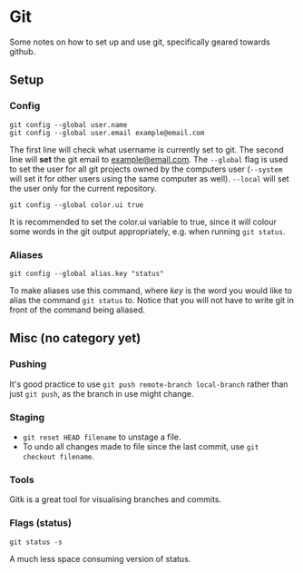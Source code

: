 Git
===

Some notes on how to set up and use git, specifically geared towards github.

## Setup
### Config
```
git config --global user.name
git config --global user.email example@email.com
```
The first line will check what username is currently set to git. The second line will **set** the git email to example@email.com. The `--global` flag is used to set the user for all git projects owned by the computers user (`--system` will set it for other users using the same computer as well). `--local` will set the user only for the current repository.

```
git config --global color.ui true
```
It is recommended to set the color.ui variable to true, since it will colour some words in the git output appropriately, e.g. when running `git status`.

### Aliases
```
git config --global alias.key "status"
```
To make aliases use this command, where *key* is the word you would like to alias the command `git status` to. Notice that you will not have to write git in front of the command being aliased.


## Misc (no category yet)
### Pushing
It's good practice to use `git push remote-branch local-branch` rather than just `git push`, as the branch in use might change.

### Staging
 * `git reset HEAD filename` to unstage a file.
 * To undo all changes made to file since the last commit, use `git checkout filename`.

### Tools
Gitk is a great tool for visualising branches and commits.

### Flags (status)
```
git status -s
```
A much less space consuming version of status.
